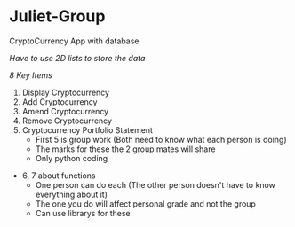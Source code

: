 # Juliet-Group
 CryptoCurrency App with database 

*Have to use 2D lists to store the data*

*8 Key Items*
1. Display Cryptocurrency 
2. Add Cryptocurrency 
3. Amend Cryptocurrency
4. Remove Cryptocurrency
5. Cryptocurrency Portfolio Statement
    - First 5 is group work (Both need to know what each person is doing)
    - The marks for these the 2 group mates will share
    - Only python coding 

- 6, 7 about functions 
    - One person can do each (The other person doesn't have to know everything about it)
    - The one you do will affect personal grade and not the group 
    - Can use librarys for these 

